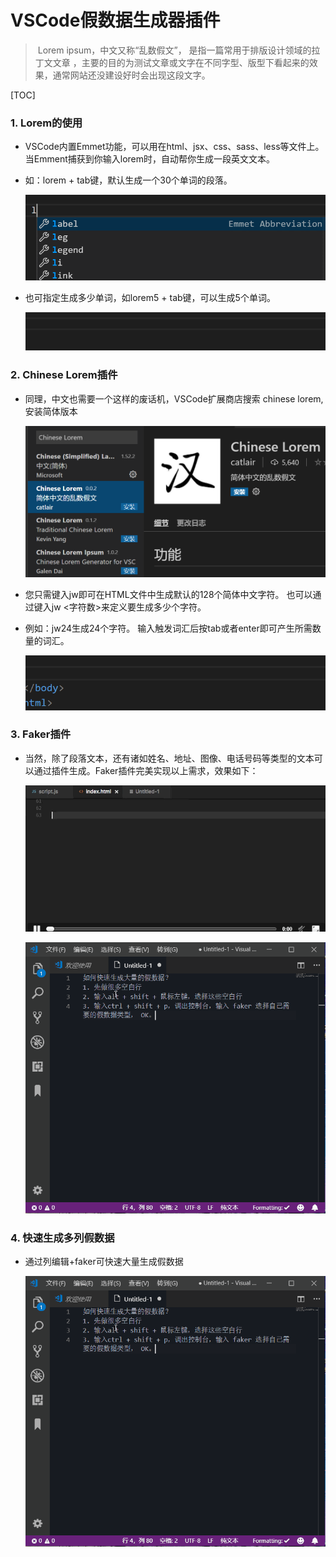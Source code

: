 # VSCode假数据生成器插件

> ​		Lorem ipsum，中文又称“乱数假文”， 是指一篇常用于排版设计领域的拉丁文文章 ，主要的目的为测试文章或文字在不同字型、版型下看起来的效果，通常网站还没建设好时会出现这段文字。

[TOC]

### 1. Lorem的使用

- VSCode内置Emmet功能，可以用在html、jsx、css、sass、less等文件上。当Emment捕获到你输入lorem时，自动帮你生成一段英文文本。

- 如：lorem + tab键，默认生成一个30个单词的段落。

  ![](images/25.gif)

- 也可指定生成多少单词，如lorem5 + tab键，可以生成5个单词。

  ![](images/26.gif)

### 2. Chinese Lorem插件

- 同理，中文也需要一个这样的废话机，VSCode扩展商店搜索 chinese lorem,安装简体版本

  ![](images/27.png)

- 您只需键入jw即可在HTML文件中生成默认的128个简体中文字符。 也可以通过键入jw <字符数>来定义要生成多少个字符。 

- 例如：jw24生成24个字符。 输入触发词汇后按tab或者enter即可产生所需数量的词汇。

  ![](images/28.gif)

### 3. Faker插件

- 当然，除了段落文本，还有诸如姓名、地址、图像、电话号码等类型的文本可以通过插件生成。Faker插件完美实现以上需求，效果如下：

  ![](images/29.gif)

  ![](images/30.webp)

### 4. 快速生成多列假数据

- 通过列编辑+faker可快速大量生成假数据

  ![](images/30.webp)